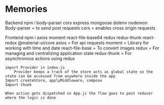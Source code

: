 # Memories
Backend
    npm i body-parser cors express mongoose dotenv nodemon
        Body-parser = to send post requests
        cors = enables cross origin requests

Frontend
    npm i axios moment react-file-base64 redux redux-thunk react-redux @material-ui/core
        axios = For api requests
        moment = Library for working with time and date
        react-file-base = To convert images
        redux = For managing and centralizing application state
        redux-thunk = For asynchronous actions using redux

    import Provider in index.js
        Provider keeps a track of the store acts as global state so the state can be accessed from anywhere inside the app
    Import createStore, applyMiddleware, compose
    Import thunk

    When action gets dispatched in App.js the flow goes to post reducer where the logic is done
